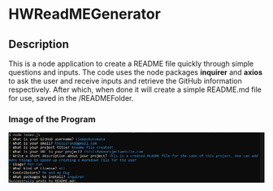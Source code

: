 # HWReadMEGenerator 

## Description
This is a node application to create a README file quickly through simple questions and inputs. The code uses the node packages **inquirer** and **axios** to ask the user and receive inputs and retrieve the GitHub information respectively. After which, when done it will create a simple README.md file for use, saved in the /READMEFolder.

### Image of the Program
![readmeexample](img/readmeimg.png)

